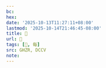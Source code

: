 ```yaml
---
bc:
hex:
date: '2025-10-13T11:27:11+08:00'
lastmod: '2025-10-14T21:46:45-08:00'
title: 󰖄
url: 󰖄
tags: [𡴋, 每]
src: GHZR, DCCV
note:
---
```

